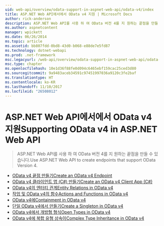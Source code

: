 ```yaml
---
uid: web-api/overview/odata-support-in-aspnet-web-api/odata-v4/index
title: ASP.NET Web API에서에서 OData v4 지원 | Microsoft Docs
author: rick-anderson
description: ASP.NET Web API를 사용 하 여 OData 버전 4를 지 원하는 끝점을 만들 수 있습니다.
ms.author: aspnetcontent
manager: wpickett
ms.date: 06/26/2014
ms.topic: article
ms.assetid: bb807fdd-0bd8-43d0-b068-e88de7e5fd87
ms.technology: dotnet-webapi
ms.prod: .net-framework
msc.legacyurl: /web-api/overview/odata-support-in-aspnet-web-api/odata-v4
msc.type: chapter
ms.openlocfilehash: 10e1d36f88fe0d094c6465ebf159cac25ced3d80
ms.sourcegitcommit: 9a9483aceb34591c97451997036a9120c3fe2baf
ms.translationtype: HT
ms.contentlocale: ko-KR
ms.lasthandoff: 11/10/2017
ms.locfileid: "26508012"
---
```

<a name="supporting-odata-v4-in-aspnet-web-api"></a><span data-ttu-id="8e144-103">ASP.NET Web API에서에서 OData v4 지원</span><span class="sxs-lookup"><span data-stu-id="8e144-103">Supporting OData v4 in ASP.NET Web API</span></span>
====================
> <span data-ttu-id="8e144-104">ASP.NET Web API를 사용 하 여 OData 버전 4를 지 원하는 끝점을 만들 수 있습니다.</span><span class="sxs-lookup"><span data-stu-id="8e144-104">Use ASP.NET Web API to create endpoints that support OData Version 4.</span></span>


- [<span data-ttu-id="8e144-105">OData v4 끝점 만들기</span><span class="sxs-lookup"><span data-stu-id="8e144-105">Create an OData v4 Endpoint</span></span>](create-an-odata-v4-endpoint.md)
- [<span data-ttu-id="8e144-106">OData v4 클라이언트 앱 (C#) 만들기</span><span class="sxs-lookup"><span data-stu-id="8e144-106">Create an OData v4 Client App (C#)</span></span>](create-an-odata-v4-client-app.md)
- [<span data-ttu-id="8e144-107">OData v4의 엔터티 관계</span><span class="sxs-lookup"><span data-stu-id="8e144-107">Entity Relations in OData v4</span></span>](entity-relations-in-odata-v4.md)
- [<span data-ttu-id="8e144-108">작업 및 OData v4의 함수</span><span class="sxs-lookup"><span data-stu-id="8e144-108">Actions and Functions in OData v4</span></span>](odata-actions-and-functions.md)
- [<span data-ttu-id="8e144-109">OData v4에</span><span class="sxs-lookup"><span data-stu-id="8e144-109">Containment in OData v4</span></span>](odata-containment-in-web-api-22.md)
- [<span data-ttu-id="8e144-110">단일 OData v4에서 만들기</span><span class="sxs-lookup"><span data-stu-id="8e144-110">Create a Singleton in OData v4</span></span>](using-a-singleton-in-an-odata-endpoint-in-web-api-22.md)
- [<span data-ttu-id="8e144-111">OData v4에서 개방형 형식</span><span class="sxs-lookup"><span data-stu-id="8e144-111">Open Types in OData v4</span></span>](use-open-types-in-odata-v4.md)
- [<span data-ttu-id="8e144-112">OData v4에 복합 유형 상속이</span><span class="sxs-lookup"><span data-stu-id="8e144-112">Complex Type Inheritance in OData v4</span></span>](complex-type-inheritance-in-odata-v4.md)
